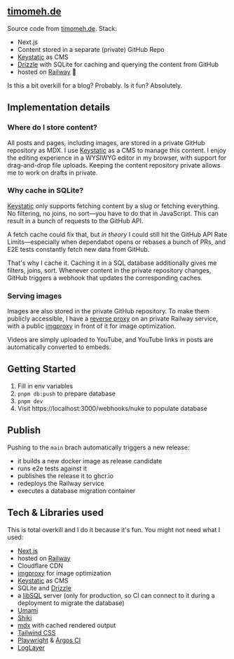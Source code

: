 ## [timomeh.de](https://timomeh.de)

Source code from [timomeh.de](https://timomeh.de). Stack:

- Next.js
- Content stored in a separate (private) GitHub Repo
- [Keystatic](https://keystatic.com/) as CMS
- [Drizzle](https://orm.drizzle.team) with SQLite for caching and querying the content from GitHub
- hosted on [Railway](https://railway.com/) 🚞

Is this a bit overkill for a blog? Probably. Is it fun? Absolutely.

## Implementation details

### Where do I store content?

All posts and pages, including images, are stored in a private GitHub repository as MDX. I use [Keystatic](https://keystatic.com/) as a CMS to manage this content. I enjoy the editing experience in a WYSIWYG editor in my browser, with support for drag-and-drop file uploads. Keeping the content repository private allows me to work on drafts in private.

### Why cache in SQLite?

[Keystatic](https://keystatic.com/) only supports fetching content by a slug or fetching everything. No filtering, no joins, no sort—you have to do that in JavaScript. This can result in a bunch of requests to the GitHub API.

A fetch cache could fix that, but _in theory_ I could still hit the GitHub API Rate Limits—especially when dependabot opens or rebases a bunch of PRs, and E2E tests constantly fetch new data from GitHub.

That's why I cache it. Caching it in a SQL database additionally gives me filters, joins, sort. Whenever content in the private repository changes, GitHub triggers a webhook that updates the corresponding caches.

### Serving images

Images are also stored in the private GitHub repository. To make them publicly accessible, I have a [reverse proxy](tools/github-private-reverse-proxy) on an private Railway service, with a public [imgproxy](https://imgproxy.net/) in front of it for image optimization.

Videos are simply uploaded to YouTube, and YouTube links in posts are automatically converted to embeds.

## Getting Started

1. Fill in env variables
2. `pnpm db:push` to prepare database
3. `pnpm dev`
4. Visit https://localhost:3000/webhooks/nuke to populate database

## Publish

Pushing to the `main` brach automatically triggers a new release:

- it builds a new docker image as release candidate
- runs e2e tests against it
- publishes the release it to ghcr.io
- redeploys the Railway service
- executes a database migration container

## Tech & Libraries used

This is total overkill and I do it because it's fun. You might not need what I used:

- [Next.js](https://nextjs.org/)
- hosted on [Railway](https://railway.com/)
- Cloudflare CDN
- [imgproxy](https://imgproxy.net/) for image optimization
- [Keystatic](https://keystatic.com/) as CMS
- SQLite and [Drizzle](https://orm.drizzle.team/)
- a [libSQL](https://github.com/tursodatabase/libsql) server (only for production, so CI can connect to it during a deployment to migrate the database)
- [Umami](https://umami.is/)
- [Shiki](https://shiki.style/)
- [mdx](https://mdxjs.com/packages/mdx) with cached rendered output
- [Tailwind CSS](https://tailwindcss.com/)
- [Playwright](https://playwright.dev/) & [Argos CI](https://argos-ci.com)
- [LogLayer](https://loglayer.dev/)
